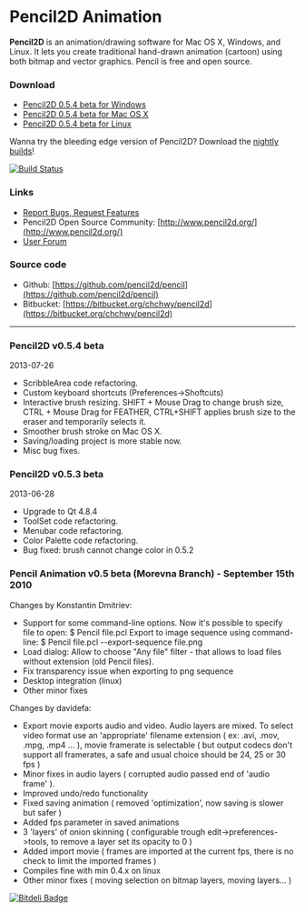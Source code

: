 # Pencil2D Animation

**Pencil2D** is an animation/drawing software for Mac OS X, Windows, and Linux. It lets you create traditional hand-drawn animation (cartoon) using both bitmap and vector graphics. Pencil is free and open source.

### Download ###

* [Pencil2D 0.5.4 beta for Windows][0]
* [Pencil2D 0.5.4 beta for Mac OS X][1]
* [Pencil2D 0.5.4 beta for Linux][2]

Wanna try the bleeding edge version of Pencil2D?
Download the [nightly builds][3]!

[0]: https://bitbucket.org/chchwy/pencil2d/downloads/Pencil2D-dev-0.5.4b-win.zip
[1]: https://bitbucket.org/chchwy/pencil2d/downloads/Pencil2D-dev-0.5.4b-mac.zip
[2]: http://goo.gl/BP40t
[3]: http://www.pencil2d.org/forums/topic/pencil2d-nightly-builds-2014/ "Pencil2D nightly builds"

[![Build Status](https://travis-ci.org/chchwy/pencil2d.svg?branch=dev)](https://travis-ci.org/chchwy/pencil2d)

### Links ###

* [Report Bugs, Request Features](https://github.com/pencil2d/pencil/issues)
* Pencil2D Open Source Community: [http://www.pencil2d.org/](http://www.pencil2d.org/)
* [User Forum](http://www.pencil2d.org/?post_type=forum)

### Source code ###

* Github: [https://github.com/pencil2d/pencil](https://github.com/pencil2d/pencil)
* Bitbucket: [https://bitbucket.org/chchwy/pencil2d](https://bitbucket.org/chchwy/pencil2d)

----------------------------------------------------------------

### Pencil2D v0.5.4 beta ###

2013-07-26

* ScribbleArea code refactoring.
* Custom keyboard shortcuts (Preferences->Shoftcuts)
* Interactive brush resizing. SHIFT + Mouse Drag to change brush size, CTRL + Mouse Drag for FEATHER,  CTRL+SHIFT applies brush size to the eraser and temporarily selects it.
* Smoother brush stroke on Mac OS X.
* Saving/loading project is more stable now.
* Misc bug fixes.

### Pencil2D v0.5.3 beta ###

2013-06-28

* Upgrade to Qt 4.8.4
* ToolSet code refactoring.
* Menubar code refactoring.
* Color Palette code refactoring.
* Bug fixed: brush cannot change color in 0.5.2

### Pencil Animation v0.5 beta (Morevna Branch) - September 15th 2010

Changes by Konstantin Dmitriev:

* Support for some command-line options.
  Now it's possible to specify file to open:
    $ Pencil file.pcl
  Export to image sequence using command-line:
    $ Pencil file.pcl --export-sequence file.png
* Load dialog: Allow to choose "Any file" filter - that allows to load files without extension (old Pencil files).
* Fix transparency issue when exporting to png sequence
* Desktop integration (linux)
* Other minor fixes

Changes by davidefa:

* Export movie exports audio and video. Audio layers are mixed.
  To select video format use an 'appropriate' filename extension ( ex: .avi, .mov, .mpg, .mp4 ... ), movie framerate is selectable ( but output codecs don't support all framerates, a safe and usual choice should be 24, 25 or 30 fps )
* Minor fixes in audio layers ( corrupted audio passed end of 'audio frame' ).
* Improved undo/redo functionality
* Fixed saving animation ( removed 'optimization', now saving is slower but safer )
* Added fps parameter in saved animations
* 3 'layers' of onion skinning ( configurable trough edit->preferences->tools, to remove a layer set its opacity to 0 )
* Added import movie ( frames are imported at the current fps, there is no check to limit the imported frames )
* Compiles fine with min 0.4.x on linux
* Other minor fixes ( moving selection on bitmap layers, moving layers... )


[![Bitdeli Badge](https://d2weczhvl823v0.cloudfront.net/pencil2d/pencil/trend.png)](https://bitdeli.com/free "Bitdeli Badge")


